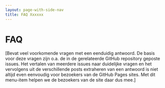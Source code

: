 ```yaml
---
layout: page-with-side-nav
title: FAQ Xxxxxx
---
```


# FAQ

[Bevat veel voorkomende vragen met een eenduidig antwoord. De basis voor deze vragen zijn o.a. de in de gerelateerde GitHub repository geposte issues. Het vertalen van meerdere issues naar duidelijke vragen en het vervolgens uit de verschillende posts extraheren van een antwoord is niet altijd even eenvoudig voor bezoekers van de GitHub Pages sites. Met dit menu-item helpen we de bezoekers van de site daar dus mee.]

